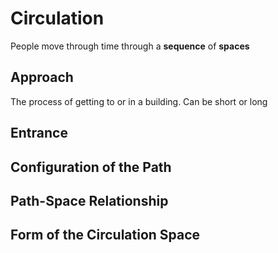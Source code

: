 # Circulation

People move through time through a **sequence** of **spaces**

## Approach

The process of getting to or in a building. Can be short or long



## Entrance

## Configuration of the Path

## Path-Space Relationship

## Form of the Circulation Space
